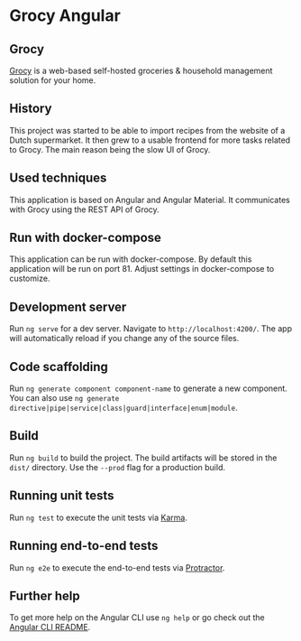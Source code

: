 # Grocy Angular

## Grocy

[Grocy](https://grocy.info) is a web-based self-hosted groceries & household management solution for your home.

## History

This project was started to be able to import recipes from the website of a Dutch supermarket. It then grew to a usable frontend for more tasks related to Grocy. The main reason being the slow UI of Grocy.

## Used techniques

This application is based on Angular and Angular Material. It communicates with Grocy using the REST API of Grocy.

## Run with docker-compose

This application can be run with docker-compose. By default this application will be run on port 81. Adjust settings in docker-compose to customize.

## Development server

Run `ng serve` for a dev server. Navigate to `http://localhost:4200/`. The app will automatically reload if you change any of the source files.

## Code scaffolding

Run `ng generate component component-name` to generate a new component. You can also use `ng generate directive|pipe|service|class|guard|interface|enum|module`.

## Build

Run `ng build` to build the project. The build artifacts will be stored in the `dist/` directory. Use the `--prod` flag for a production build.

## Running unit tests

Run `ng test` to execute the unit tests via [Karma](https://karma-runner.github.io).

## Running end-to-end tests

Run `ng e2e` to execute the end-to-end tests via [Protractor](http://www.protractortest.org/).

## Further help

To get more help on the Angular CLI use `ng help` or go check out the [Angular CLI README](https://github.com/angular/angular-cli/blob/master/README.md).
